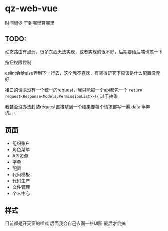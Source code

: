 # qz-web-vue

时间很少 干到哪里算哪里

## TODO:

动态路由有点弱，很多东西无法实现，或者实现的很不好，后期要给后端也搞一下

按钮权限控制

eslint会给else弄到下一行去，这个我不喜欢，有空得研究下应该是什么配置没弄好

接口的请求没有一个统一的request，我只能每一个api都包一个
`return request<Response<Models.PermissionList>>({`
过于抽象

我甚至没办法封装request直接拿到一个结果要每个请求都写一遍.data 半弃坑。。。

## 页面

- 组织账户
- 角色菜单
- API资源
- 字典
- 配置
- 代码模板
- 代码生产
- 文件管理
- 个人中心

## 样式

目前都是开天窗的样式
后面我会自己去画一些UI图
最后才会搞
